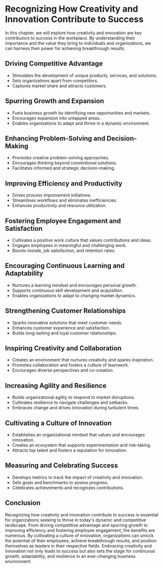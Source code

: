 Recognizing How Creativity and Innovation Contribute to Success
========================================================================

In this chapter, we will explore how creativity and innovation are key contributors to success in the workplace. By understanding their importance and the value they bring to individuals and organizations, we can harness their power for achieving breakthrough results.

Driving Competitive Advantage
-----------------------------

* Stimulates the development of unique products, services, and solutions.
* Sets organizations apart from competitors.
* Captures market share and attracts customers.

Spurring Growth and Expansion
-----------------------------

* Fuels business growth by identifying new opportunities and markets.
* Encourages expansion into untapped areas.
* Enables organizations to adapt and thrive in a dynamic environment.

Enhancing Problem-Solving and Decision-Making
---------------------------------------------

* Promotes creative problem-solving approaches.
* Encourages thinking beyond conventional solutions.
* Facilitates informed and strategic decision-making.

Improving Efficiency and Productivity
-------------------------------------

* Drives process improvement initiatives.
* Streamlines workflows and eliminates inefficiencies.
* Enhances productivity and resource utilization.

Fostering Employee Engagement and Satisfaction
----------------------------------------------

* Cultivates a positive work culture that values contributions and ideas.
* Engages employees in meaningful and challenging work.
* Boosts morale, job satisfaction, and retention rates.

Encouraging Continuous Learning and Adaptability
------------------------------------------------

* Nurtures a learning mindset and encourages personal growth.
* Supports continuous skill development and acquisition.
* Enables organizations to adapt to changing market dynamics.

Strengthening Customer Relationships
------------------------------------

* Sparks innovative solutions that meet customer needs.
* Enhances customer experience and satisfaction.
* Builds long-lasting and loyal customer relationships.

Inspiring Creativity and Collaboration
--------------------------------------

* Creates an environment that nurtures creativity and sparks inspiration.
* Promotes collaboration and fosters a culture of teamwork.
* Encourages diverse perspectives and co-creation.

Increasing Agility and Resilience
---------------------------------

* Builds organizational agility to respond to market disruptions.
* Cultivates resilience to navigate challenges and setbacks.
* Embraces change and drives innovation during turbulent times.

Cultivating a Culture of Innovation
-----------------------------------

* Establishes an organizational mindset that values and encourages innovation.
* Creates an ecosystem that supports experimentation and risk-taking.
* Attracts top talent and fosters a reputation for innovation.

Measuring and Celebrating Success
---------------------------------

* Develops metrics to track the impact of creativity and innovation.
* Sets goals and benchmarks to assess progress.
* Celebrates achievements and recognizes contributions.

Conclusion
----------

Recognizing how creativity and innovation contribute to success is essential for organizations seeking to thrive in today's dynamic and competitive landscape. From driving competitive advantage and spurring growth to improving efficiency and fostering employee engagement, the benefits are numerous. By cultivating a culture of innovation, organizations can unlock the potential of their employees, achieve breakthrough results, and position themselves as leaders in their respective fields. Embracing creativity and innovation not only leads to success but also sets the stage for continuous growth, adaptability, and resilience in an ever-changing business environment.
